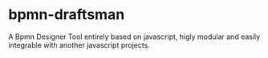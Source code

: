 # bpmn-draftsman
A Bpmn Designer Tool entirely based on javascript, higly modular and easily integrable with another javascript projects.
